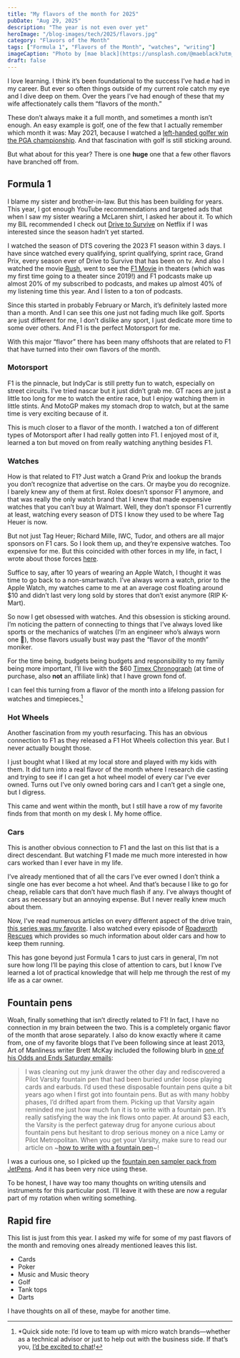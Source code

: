 ```yaml
---
title: "My flavors of the month for 2025"
pubDate: "Aug 29, 2025"
description: "The year is not even over yet"
heroImage: "/blog-images/tech/2025/flavors.jpg"
category: "Flavors of the Month"
tags: ["Formula 1", "Flavors of the Month", "watches", "writing"]
imageCaption: "Photo by [mae black](https://unsplash.com/@maeblack?utm_content=creditCopyText&utm_medium=referral&utm_source=unsplash) on [Unsplash](https://unsplash.com/photos/brown-and-white-ice-cream-YIrLhY5qsQE?utm_content=creditCopyText&utm_medium=referral&utm_source=unsplash)"
draft: false
---
```


I love learning. I think it’s been foundational to the success I’ve had.e had in my career. But ever so often things outside of my current role catch my eye and I dive deep on them. Over the years I’ve had enough of these that my wife affectionately calls them “flavors of the month.”

These don’t always make it a full month, and sometimes a month isn’t enough. An easy example is golf, one of the few that I actually remember which month it was: May 2021, because I watched a [left-handed golfer win the PGA championship](https://www.pgatour.com/article/news/latest/2021/05/23/phil-mickelson-wins-pga-championship-kiawah-island-oldest-ever-major-winner).  And that fascination with golf is still sticking around.

But what about for this year? There is one ****huge**** one that a few other flavors have branched off from.

## Formula 1

I blame my sister and brother-in-law. But this has been building for years. This year, I got enough YouTube recommendations and targeted ads that when I saw my sister wearing a McLaren shirt, I asked her about it. To which my BIL recommended I check out [Drive to Survive](https://srlzd.com/s/1542b) on Netflix if I was interested since the season hadn’t yet started.

I watched the season of DTS covering the 2023 F1 season within 3 days. I have since watched every qualifying, sprint qualifying, sprint race, Grand Prix, every season ever of Drive to Survive that has been on tv. And also I watched the movie [Rush](https://boxd.it/3lyS), went to see the [F1 Movie](https://boxd.it/yjVM) in theaters (which was my first time going to a theater since 2019!) and F1 podcasts make up almost 20% of my subscribed to podcasts, and makes up almost 40% of my listening time this year. And I listen to a ton of podcasts.

Since this started in probably February or March, it’s definitely lasted more than a month. And I can see this one just not fading much like golf. Sports are just different for me, I don’t dislike any sport, I just dedicate more time to some over others. And F1 is the perfect Motorsport for me.

With this major “flavor” there has been many offshoots that are related to F1 that have turned into their own flavors of the month.

### Motorsport

F1 is the pinnacle, but IndyCar is still pretty fun to watch, especially on street circuits. I’ve tried nascar but it just didn’t grab me. GT races are just a little too long for me to watch the entire race, but I enjoy watching them in little stints. And MotoGP makes my stomach drop to watch, but at the same time is very exciting because of it.

This is much closer to a flavor of the month. I watched a ton of different types of Motorsport after I had really gotten into F1. I enjoyed most of it, learned a ton but moved on from really watching anything besides F1.

### Watches

How is that related to F1? Just watch a Grand Prix and lookup the brands you don’t recognize that advertise on the cars. Or maybe you do recognize. I barely knew any of them at first. Rolex doesn’t sponsor F1 anymore, and that was really the only watch brand that  I knew that made expensive watches that you can’t buy at Walmart. Well, they don’t sponsor F1 currently at least, watching every season of DTS I know they used to be where Tag Heuer is now.

But not just Tag Heuer; Richard Mille, IWC, Tudor, and others are all major sponsors on F1 cars. So I look them up, and they’re expensive watches. Too expensive for me. But this coincided with other forces in my life, in fact, I wrote about those forces [here](/blog/tech-life/2025/simplifying-my-life/).

Suffice to say, after 10 years of wearing an Apple Watch, I thought it was time to go back to a non-smartwatch. I’ve always worn a watch, prior to the Apple Watch, my watches came to me at an average cost floating around $10 and didn’t last very long sold by stores that don’t exist anymore (RIP K-Mart).

So now I get obsessed with watches. And this obsession is sticking around. I’m noticing the pattern of connecting to things that I’ve always loved like sports or the mechanics of watches (I’m an engineer who’s always worn one 🤷), those flavors usually bust way past the “flavor of the month” moniker.

For the time being, budgets being budgets and responsibility to my family being more important, I’ll live with the $60 [Timex Chronograph](https://a.co/d/bQv51wc) (at time of purchase, also **not** an affiliate link) that I have grown fond of.

I can feel this turning from a flavor of the month into a lifelong passion for watches and timepieces.[^1]

### Hot Wheels

Another fascination from my youth resurfacing. This has an obvious connection to F1 as they released a F1 Hot Wheels collection this year. But I never actually bought those.

I just bought what I liked at my local store and played with my kids with them. It did turn into a real flavor of the month where I research die casting and trying to see if I can get a hot wheel model of every car I’ve ever owned. Turns out I’ve only owned boring cars and I can’t get a single one, but I digress.

This came and went within the month, but I still have a row of my favorite finds from that month on my desk I. My home office.

### Cars

This is another obvious connection to F1 and the last on this list that is a direct descendant. But watching F1 made me much more interested in how cars worked than I ever have in my life.

I’ve already mentioned that of all the cars I’ve ever owned I don’t think a single one has ever become a hot wheel. And that’s because I like to go for cheap, reliable cars that don’t have much flash if any. I’ve always thought of cars as necessary but an annoying expense. But I never really knew much about them.

Now, I’ve read numerous articles on every different aspect of the drive train, [this series was my favorite](https://www.artofmanliness.com/skills/manly-know-how/how-a-cars-engine-works/). I also watched every episode of [Roadworth Rescues](https://www.serializd.com/show/Roadworthy-Rescues-213556) which provides so much information about older cars and how to keep them running.

This has gone beyond just Formula 1 cars to just cars in general, I’m not sure how long I’ll be paying this close of attention to cars, but I know I’ve learned a lot of practical knowledge that will help me through the rest of my life as a car owner.

## Fountain pens

Woah, finally something that isn’t directly related to F1! In fact, I have no connection in my brain between the two. This is a completely organic flavor of the month that arose separately. I also do know exactly where it came from, one of my favorite blogs that I’ve been following since at least 2013, Art of Manliness writer Brett McKay included the following blurb in [one of his Odds and Ends Saturday emails](https://www.artofmanliness.com/odds-ends/odds-ends-july-11-2025/):

> I was cleaning out my junk drawer the other day and rediscovered a Pilot Varsity fountain pen that had been buried under loose playing cards and earbuds. I’d used these disposable fountain pens quite a bit years ago when I first got into fountain pens. But as with many hobby phases, I’d drifted apart from them. Picking up that Varsity again reminded me just how much fun it is to write with a fountain pen. It’s really satisfying the way the ink flows onto paper. At around $3 each, the Varsity is the perfect gateway drug for anyone curious about fountain pens but hesitant to drop serious money on a nice Lamy or Pilot Metropolitan. When you get your Varsity, make sure to read our article on ~[how to write with a fountain pen](https://www.artofmanliness.com/lifestyle/gear/a-primer-on-fountain-pens/)~!

I was a curious one, so I picked up the [fountain pen sampler pack from JetPens](https://www.jetpens.com/JetPens-Fountain-Pen-Samplers/ct/5114). And it has been very nice using these.

To be honest, I have way too many thoughts on writing utensils and instruments for this particular post. I’ll leave it with these are now a regular part of my rotation when writing something.

## Rapid fire

This list is just from this year. I asked my wife for some of my past flavors of the month and removing ones already mentioned leaves this list.

* Cards
* Poker
* Music and Music theory
* Golf
* Tank tops
* Darts

I have thoughts on all of these, maybe for another time.

[^1]: *Quick side note: I’d love to team up with micro watch brands—whether as a technical advisor or just to help out with the business side. If that’s you, [I’d be excited to chat](/contact)!

